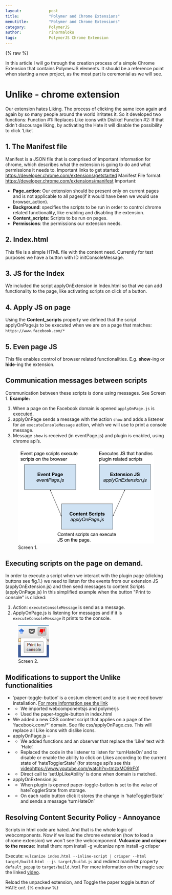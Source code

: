 ```yaml
---
layout:            post
title:             "Polymer and Chrome Extensions"
menutitle:         "Polymer and Chrome Extensions"
category:          PolymerJS
author:            rinormaloku
tags:              PolymerJS Chrome Extension
---
```


{% raw %}

In this article I will go through the creation process of a simple Chrome Extension that contains PolymerJS elements.
It should be a reference point when starting a new project, as the most part is ceremonial as we will see. 

# Unlike - chrome extension
Our extension hates Liking. The process of clicking the same icon again and again by so many people around the world irritates it. So it developed two functions:
Function #1: Replaces Like icons with Dislike!
Function #2: If that didn’t discourage liking, by activating the Hate it will disable the possibility to click ‘Like’.

## 1. The Manifest file 
Manifest is a JSON file that is comprised of important information for chrome, which describes what the extension is going to do and what permissions it needs to.
Important links to get started: https://developer.chrome.com/extensions/getstarted
Manifest File format: https://developer.chrome.com/extensions/manifest
Important:
* **Page_action**: Our extension should be present only on 	current pages and is not applicable to all pages(if it would have been we would use browser_action).
* **Background**: specifies the scripts to be run in order to control chrome related functionality, like enabling and disabling the extension. 
* **Content_scripts**: Scripts to be run on pages. 
* **Permissions**: the permissions our extension needs.

## 2. Index.html
This file is a simple HTML file with the content need. Currently for test purposes we have a button with ID initConsoleMessage.

## 3. JS for the Index
We included the script applyOnExtension in Index.html so that we can add functionality to the page, like activating scripts on click of a button.

## 4. Apply JS on page
Using the **Content_scripts** property we defined that the script applyOnPage.js to be executed when we are on a page that matches: `https://www.facebook.com/*`

## 5. Even page JS
This file enables control of browser related functionalities. E.g. **show**-ing or **hide**-ing the extension.

## Communication messages between scripts
Communication between these scripts is done using messages. See Screen 1.
**Example:**
1.	When a page on the Facebook domain is opened `applyOnPage.js` is executed.
2.	applyOnPage sends a message with the action `show` and adds a listener for an `executeConsoleMessage` action, which we will use to print a console message.
3.	Message `show` is received (in eventPage.js) and plugin is enabled, using chrome api’s.

<aside>
   <figure class="right">
      <img src="/media/img/communication-messages.png" />
      <figcaption>Screen 1.</figcaption>
   </figure>
</aside>

## Executing scripts on the page on demand.
In order to execute a script when we interact with the plugin page (clicking buttons see fig.1.) we need to listen for the events from our extension JS (applyOnExtension.js) and then send messages to content Scripts (applyOnPage.js)
In this simplified example when the button "Print to console" is clicked:
1.	Action: `executeConsoleMessage` is send as a message.
2.	ApplyOnPage.js is listening for messages and if it is `executeConsoleMessage` it prints to the console.

<aside>
   <figure class="left">
      <img src="/media/img/printToConsole.png" />
      <figcaption>Screen 2.</figcaption>
   </figure>
</aside>

## Modifications to support the Unlike functionalities
* ‘paper-toggle-button‘ is a costum element and to use it we need bower installation. [For more information see the link](https://elements.polymer-project.org/guides/using-elements)
* * We imported webcomponentsjs and polymerjs
* *	Used the paper-toggle-button in index.html
* We added a new CSS content script that applies on a page of the ‘facebook.com/*’ domain. See file css/applyOnPage.css. This will replace all Like icons with dislike icons.
* applyOnPage.js – 
* *	We added functions and an observer that replace the ‘Like’ text with ‘Hate’. 
* * Replaced the code in the listener to listen for ‘turnHateOn’ and to disable or enable the ability to click on Likes according to the current state of ‘hateTogglerState’ (for storage api’s see this [video]()https://www.youtube.com/watch?v=tmzxMO9lrF0)
* * Direct call to ‘setUpLikeAbility’ is done when domain is matched.
* applyOnExtension.js:
* * When plugin is opened paper-toggle-button is set to the value of hateTogglerState from storage.
* * On each radio button click it stores the change in ‘hateTogglerState’ and sends a message ‘turnHateOn’

## Resolving Content Security Policy - Annoyance
Scripts in html code are hated. And that is the whole logic of webcomponents. Now if we load the chrome extension (how to load a chrome extension) we won't see the webcomponent.
**Vulcanize and crisper to the rescue:** 
Install them:
npm install -g vulcanize
npm install -g crisper

Execute: `vulcanize index.html --inline-script | crisper --html target/build.html --js target/build.js` 
and redirect manifest property `default_popup` to `target/build.html`
For more information on the magic see the linked [video](https://www.youtube.com/watch?v=VrajHIZZbE4).

Reload the unpacked extension, and Toggle the paper toggle button of HATE on!.
{% endraw %}    